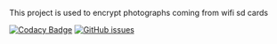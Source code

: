 This project is used to encrypt photographs coming from wifi sd cards

[![Codacy Badge](https://api.codacy.com/project/badge/Grade/d6585f4434f0493592c73e38c0375e7f)](https://www.codacy.com/app/georg-bernold/WiFiSDCryptoLocker?utm_source=github.com&amp;utm_medium=referral&amp;utm_content=ProjektMedInf/WiFiSDCryptoLocker&amp;utm_campaign=Badge_Grade)
[![GitHub issues](https://img.shields.io/github/issues/ProjektMedInf/WiFiSDCryptoLocker.svg)](https://github.com/ProjektMedInf/WiFiSDCryptoLocker/issues)
